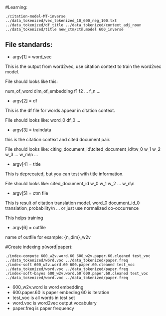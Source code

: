 #Learning:

```
./citation-model-MT-inverse ../data_tokenized/vec_tokenized_10_600_neg_100.txt ../data_tokenized/df_title ../data_tokenized/context_adj_noun ../data_tokenized/title new_ctm/ctm.model 600_inverse
```

## File standards:

* argv[1] = word_vec

This is the output from word2vec, use citation context to train the word2vec model. 


File should looks like this:

num_of_word dim_of_embedding
f1 f2 ... f_n
...


* argv[2] = df

This is the df file for words appear in citation context.

File should looks like:
word_0 df_0
...

* argv[3] = traindata

this is the citation context and cited document pair. 

File should looks like:
citing_document_id\tcited_document_id\tw_0 w_1 w_2 w_3 ... w_m\n
...

* argv[4] = title

This is deprecated, but you can test with title information.

File should looks like:
cited_document_id w_0 w_1 w_2 ... w_n\n

* argv[5] = ctm file

This is result of citation translation model.
word_0 document_id_0 translation_probability\n
...
or just use normalized co-occurrence 

This helps training


* argv[6] = outfile

name of outfile for example: 
{n_dim}_w2v


#Create indexing p(word|paper):

```
./index-compute 600_w2v.word.60 600_w2v.paper.60.cleaned test_voc ../data_tokenized/word.voc ../data_tokenized/paper.freq
./index-soft 600_w2v.word.60 600.paper.60.cleaned test_voc ../data_tokenized/word.voc ../data_tokenized/paper.freq
./index-soft-bayes 600_w2v.word.60 600.paper.60.cleaned test_voc ../data_tokenized/word.voc ../data_tokenized/paper.freq
```

* 600_w2v.word is word embedding
* 600.paper.60 is paper embeding 60 is iteration 
* test_voc is all words in test set
* word.voc is word2vec output vocabulary 
* paper.freq is paper frequency





